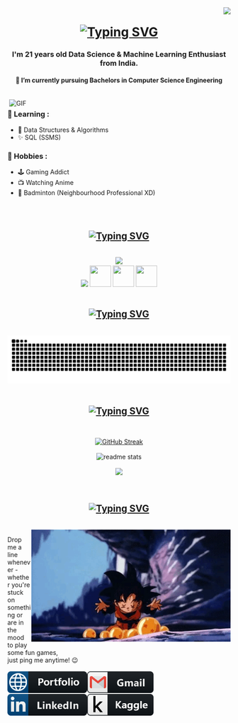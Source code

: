<!-- Visitor Badges -->
<img align="right" src="https://visitor-badge.laobi.icu/badge?page_id=TheYashDevLaddha.TheYashDevLaddha&format=true" />


<div> <!--- Introduction --->
<h1 align="center">
<a href="https://git.io/typing-svg"><img src="https://readme-typing-svg.demolab.com?font=Righteous&size=30&pause=1000&center=true&vCenter=true&width=435&lines=Konichiwa+%F0%9F%91%8B;I'm+Yash+Dev+Laddha" alt="Typing SVG" /></a>
</h1>

<h3 align="center">I'm 21 years old Data Science & Machine Learning Enthusiast from India.</h3>
<h4 align='center'>🔭 I’m currently pursuing Bachelors in Computer Science Engineering </h4>

 <br/>
 
<img hight="400" width="500" alt="GIF" align="right" src="Assets/4_Sides_of_Me.gif">

### 🌱 Learning :
- 🧠 Data Structures & Algorithms
- ✨ SQL (SSMS)

### 🎯 Hobbies : 
- 🕹️ Gaming Addict
- 📺 Watching Anime
- 🏸 Badminton (Neighbourhood Professional XD)

</br>
</br>
<div/>



<div> <!--- Language & Tools --->
<h2 align="center"><a href="https://git.io/typing-svg"><img src="https://readme-typing-svg.demolab.com?font=Righteous&size=30&pause=1000&color=F7F7F7&center=true&vCenter=true&repeat=false&width=435&lines=%E2%9A%92%EF%B8%8F+Languages-Tools+%E2%9A%92%EF%B8%8F" alt="Typing SVG" /></a></h2>
<br/>
<div align="center">
    <img src="https://skillicons.dev/icons?i=html,css,vscode,github,git" /><br>
    <img src="https://skillicons.dev/icons?i=cpp,python,mysql,flask,md" />
    <img src="https://cdn.jsdelivr.net/gh/devicons/devicon/icons/microsoftsqlserver/microsoftsqlserver-plain.svg" width="48" height="48"/>
    <img src="https://cdn-icons-png.flaticon.com/512/732/732220.png" width="48" height="48"/> <!-- Excel -->
    <img src="https://img.icons8.com/?size=100&id=Ny0t2MYrJ70p&format=png&color=000000" width="48" height="48"/> <!-- Power BI --><br>
</div>
 </br>
</div>



<div align="center"> <!--- Snake --->
  <h2><a href="https://git.io/typing-svg"><img src="https://readme-typing-svg.demolab.com?font=Righteous&size=30&pause=1000&color=F7F7F7&center=true&vCenter=true&repeat=false&width=435&lines=%F0%9F%90%8D+My+Contributions+%F0%9F%90%8D" alt="Typing SVG" /></a></h2>
  <br>
  <img alt="snake eating my contributions" src="https://github.com/TheYashDevLaddha/TheYashDevLaddha/blob/output/github-snake-dark.svg" />
  
  </br>
  </br>
</div>



<div> <!--- Stats --->
<h2 align="center"><a href="https://git.io/typing-svg"><img src="https://readme-typing-svg.demolab.com?font=Righteous&size=30&pause=1000&color=F7F7F7&center=true&vCenter=true&repeat=false&width=435&lines=%E2%9A%A1+Stats+%E2%9A%A1" alt="Typing SVG" /></a></h2>
</br>
<p align=center>
  <a href="https://git.io/streak-stats"><img src="https://github-readme-stats.vercel.app/api?username=TheYashDevLaddha&theme=blue_navy&hide_border=false&include_all_commits=false&count_private=false" alt="GitHub Streak" /></a>
 </br>
 </br>

  <img width=390 src="https://streak-stats.demolab.com?user=TheYashDevLaddha&theme=blue_navy&hide_border=false" alt="readme stats" />
  <!-- <img width=390 src="https://github-readme-streak-stats-eight.vercel.app?user=TheYashDevLaddha&theme=blue_navy&hide_border=false" alt="readme stats" /> -->
  <!-- <img width=390 src="https://github-readme-streak-stats.herokuapp.com/?user=TheYashDevLadha&theme=blue_navy&hide_border=false" alt="readme stats" />
  <a href="https://git.io/streak-stats"><img src="https://streak-stats.demolab.com?user=TheYashDevLadha&theme=blue-navy" alt="GitHub Streak" /></a> -->
  </br>
 </br>
  <img src="https://github-readme-stats.vercel.app/api/top-langs/?username=TheYashDevLaddha&theme=blue_navy&hide_border=false&include_all_commits=false&count_private=false&layout=compact" />
<p>
 </br>
</div>



<div> <!--- Contact Me --->
<h2 align="center"><a href="https://git.io/typing-svg"><img src="https://readme-typing-svg.demolab.com?font=Righteous&size=30&pause=1000&color=F7F7F7&center=true&vCenter=true&repeat=false&width=435&lines=%F0%9F%93%9F+Contact+Me+%F0%9F%93%9F" alt="Typing SVG" /></a></h2>

<p>
 </br>


<img hight="320" width="450" align="right" alt="GIF" src="Assets/Dragon_Balls.gif">


Drop me a line whenever - whether you're stuck on something or are in the mood to play some fun games, </br>just ping me anytime! 😉
</br>
</br>
<a href="https://portfolio-theyashdevladhas-projects.vercel.app/">
  <img align="left" alt="Portfolio" width="180" hight="120" src="Assets/Icons/Portfolio.png" />
</a>
<a href="mailto:Yashdevladdha@gmail.com">
 <img align="left" alt="Gmail" width="150" hight="120" src="Assets/Icons/Gmail.png" />
</br>
</br>
</br>
</a>
<a href="https://www.linkedin.com/in/yash-dev-laddha-81637b318/">
  <img align="left" alt="Linkedin" width="180" hight="120" src="Assets/Icons/Linkedin.png" />
</a>
<a href="https://www.kaggle.com/yashdevladdha">
  <img align="left" alt="Kaggle" width="150" hight="120" src="Assets/Icons/Kaggle.png" />
</a>
 </p>
 </div>
 

